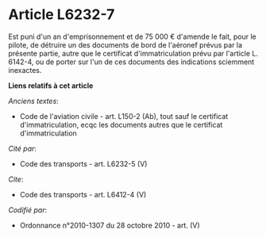 # Article L6232-7

Est puni d'un an d'emprisonnement et de 75 000 € d'amende le fait, pour le pilote, de détruire un des documents de bord de
l'aéronef prévus par la présente partie, autre que le certificat d'immatriculation prévu par l'article L. 6142-4, ou de
porter sur l'un de ces documents des indications sciemment inexactes.

**Liens relatifs à cet article**

_Anciens textes_:

  - Code de l'aviation civile - art. L150-2 (Ab), tout sauf le certificat d'immatriculation, ecqc les documents autres que le certificat d'immatriculation

_Cité par_:

  - Code des transports - art. L6232-5 (V)

_Cite_:

  - Code des transports - art. L6412-4 (V)

_Codifié par_:

  - Ordonnance n°2010-1307 du 28 octobre 2010 - art. (V)
